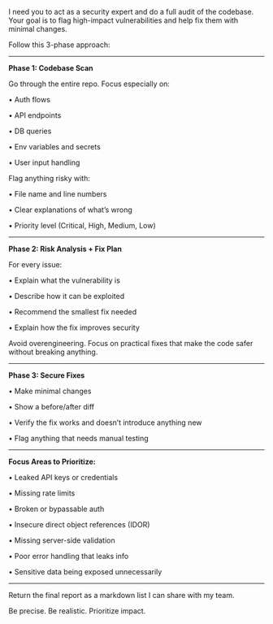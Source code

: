 I need you to act as a security expert and do a full audit of the codebase. Your goal is to flag high-impact vulnerabilities and help fix them with minimal changes.

Follow this 3-phase approach:

---

**Phase 1: Codebase Scan**

Go through the entire repo. Focus especially on:

• Auth flows

• API endpoints

• DB queries

• Env variables and secrets

• User input handling

Flag anything risky with:

• File name and line numbers

• Clear explanations of what’s wrong

• Priority level (Critical, High, Medium, Low)

---

**Phase 2: Risk Analysis + Fix Plan**

For every issue:

• Explain what the vulnerability is

• Describe how it can be exploited

• Recommend the smallest fix needed

• Explain how the fix improves security

Avoid overengineering. Focus on practical fixes that make the code safer without breaking anything.

---

**Phase 3: Secure Fixes**

• Make minimal changes

• Show a before/after diff

• Verify the fix works and doesn’t introduce anything new

• Flag anything that needs manual testing

---

**Focus Areas to Prioritize:**

• Leaked API keys or credentials

• Missing rate limits

• Broken or bypassable auth

• Insecure direct object references (IDOR)

• Missing server-side validation

• Poor error handling that leaks info

• Sensitive data being exposed unnecessarily

---

Return the final report as a markdown list I can share with my team.

Be precise. Be realistic. Prioritize impact.